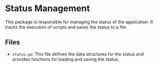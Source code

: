 # Status Management

This package is responsible for managing the status of the application. It tracks the execution of scripts and saves the status to a file.

## Files

- `status.go`: This file defines the data structures for the status and provides functions for loading and saving the status.
